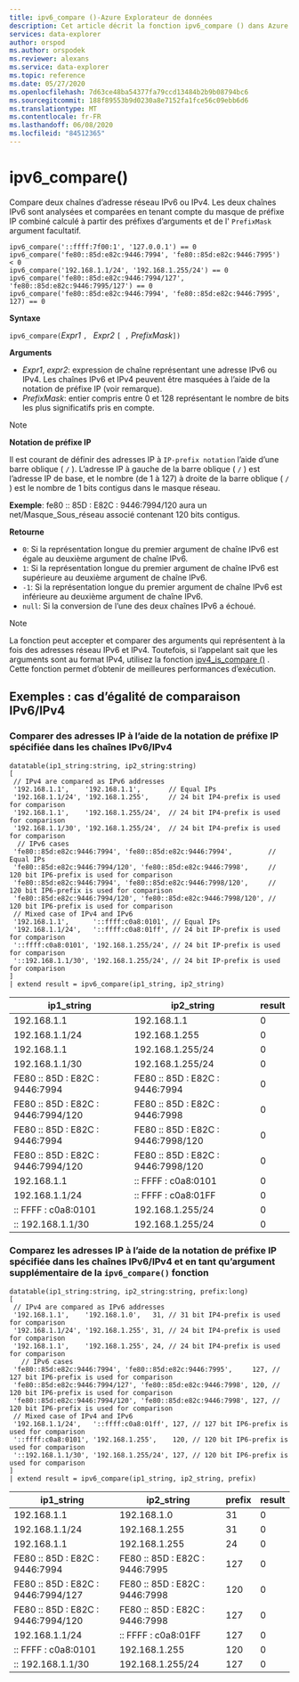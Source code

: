 ```yaml
---
title: ipv6_compare ()-Azure Explorateur de données
description: Cet article décrit la fonction ipv6_compare () dans Azure Explorateur de données.
services: data-explorer
author: orspod
ms.author: orspodek
ms.reviewer: alexans
ms.service: data-explorer
ms.topic: reference
ms.date: 05/27/2020
ms.openlocfilehash: 7d63ce48ba54377fa79ccd13484b2b9b08794bc6
ms.sourcegitcommit: 188f89553b9d0230a8e7152fa1fce56c09ebb6d6
ms.translationtype: MT
ms.contentlocale: fr-FR
ms.lasthandoff: 06/08/2020
ms.locfileid: "84512365"
---
```

# <a name="ipv6_compare"></a>ipv6_compare()

Compare deux chaînes d’adresse réseau IPv6 ou IPv4. Les deux chaînes IPv6 sont analysées et comparées en tenant compte du masque de préfixe IP combiné calculé à partir des préfixes d’arguments et de l' `PrefixMask` argument facultatif.

```kusto
ipv6_compare('::ffff:7f00:1', '127.0.0.1') == 0
ipv6_compare('fe80::85d:e82c:9446:7994', 'fe80::85d:e82c:9446:7995')  < 0
ipv6_compare('192.168.1.1/24', '192.168.1.255/24') == 0
ipv6_compare('fe80::85d:e82c:9446:7994/127', 'fe80::85d:e82c:9446:7995/127') == 0
ipv6_compare('fe80::85d:e82c:9446:7994', 'fe80::85d:e82c:9446:7995', 127) == 0
```

**Syntaxe**

`ipv6_compare(`*Expr1* `, ` *Expr2* `[ ,` *PrefixMask*`])`

**Arguments**

* *Expr1*, *expr2*: expression de chaîne représentant une adresse IPv6 ou IPv4. Les chaînes IPv6 et IPv4 peuvent être masquées à l’aide de la notation de préfixe IP (voir remarque).
* *PrefixMask*: entier compris entre 0 et 128 représentant le nombre de bits les plus significatifs pris en compte.

> [!Note] 
>**Notation de préfixe IP**
> 
>Il est courant de définir des adresses IP à `IP-prefix notation` l’aide d’une barre oblique ( `/` ).
>L’adresse IP à gauche de la barre oblique ( `/` ) est l’adresse IP de base, et le nombre (de 1 à 127) à droite de la barre oblique ( `/` ) est le nombre de 1 bits contigus dans le masque réseau. 
>
> **Exemple**: fe80 :: 85D : E82C : 9446:7994/120 aura un net/Masque_Sous_réseau associé contenant 120 bits contigus.

**Retourne**

* `0`: Si la représentation longue du premier argument de chaîne IPv6 est égale au deuxième argument de chaîne IPv6.
* `1`: Si la représentation longue du premier argument de chaîne IPv6 est supérieure au deuxième argument de chaîne IPv6.
* `-1`: Si la représentation longue du premier argument de chaîne IPv6 est inférieure au deuxième argument de chaîne IPv6.
* `null`: Si la conversion de l’une des deux chaînes IPv6 a échoué.

> [!Note]
> La fonction peut accepter et comparer des arguments qui représentent à la fois des adresses réseau IPv6 et IPv4. Toutefois, si l’appelant sait que les arguments sont au format IPv4, utilisez la fonction [ipv4_is_compare ()](./ipv4-comparefunction.md) . Cette fonction permet d’obtenir de meilleures performances d’exécution.

## <a name="examples-ipv6ipv4-comparison-equality-cases"></a>Exemples : cas d’égalité de comparaison IPv6/IPv4

### <a name="compare-ips-using-the-ip-prefix-notation-specified-inside-the-ipv6ipv4-strings"></a>Comparer des adresses IP à l’aide de la notation de préfixe IP spécifiée dans les chaînes IPv6/IPv4

<!-- csl: https://help.kusto.windows.net/Samples -->
```kusto
datatable(ip1_string:string, ip2_string:string)
[
 // IPv4 are compared as IPv6 addresses
 '192.168.1.1',    '192.168.1.1',       // Equal IPs
 '192.168.1.1/24', '192.168.1.255',     // 24 bit IP4-prefix is used for comparison
 '192.168.1.1',    '192.168.1.255/24',  // 24 bit IP4-prefix is used for comparison
 '192.168.1.1/30', '192.168.1.255/24',  // 24 bit IP4-prefix is used for comparison
  // IPv6 cases
 'fe80::85d:e82c:9446:7994', 'fe80::85d:e82c:9446:7994',         // Equal IPs
 'fe80::85d:e82c:9446:7994/120', 'fe80::85d:e82c:9446:7998',     // 120 bit IP6-prefix is used for comparison
 'fe80::85d:e82c:9446:7994', 'fe80::85d:e82c:9446:7998/120',     // 120 bit IP6-prefix is used for comparison
 'fe80::85d:e82c:9446:7994/120', 'fe80::85d:e82c:9446:7998/120', // 120 bit IP6-prefix is used for comparison
 // Mixed case of IPv4 and IPv6
 '192.168.1.1',      '::ffff:c0a8:0101', // Equal IPs
 '192.168.1.1/24',   '::ffff:c0a8:01ff', // 24 bit IP-prefix is used for comparison
 '::ffff:c0a8:0101', '192.168.1.255/24', // 24 bit IP-prefix is used for comparison
 '::192.168.1.1/30', '192.168.1.255/24', // 24 bit IP-prefix is used for comparison
]
| extend result = ipv6_compare(ip1_string, ip2_string)
```

|ip1_string|ip2_string|result|
|---|---|---|
|192.168.1.1|192.168.1.1|0|
|192.168.1.1/24|192.168.1.255|0|
|192.168.1.1|192.168.1.255/24|0|
|192.168.1.1/30|192.168.1.255/24|0|
|FE80 :: 85D : E82C : 9446:7994|FE80 :: 85D : E82C : 9446:7994|0|
|FE80 :: 85D : E82C : 9446:7994/120|FE80 :: 85D : E82C : 9446:7998|0|
|FE80 :: 85D : E82C : 9446:7994|FE80 :: 85D : E82C : 9446:7998/120|0|
|FE80 :: 85D : E82C : 9446:7994/120|FE80 :: 85D : E82C : 9446:7998/120|0|
|192.168.1.1|:: FFFF : c0a8:0101|0|
|192.168.1.1/24|:: FFFF : c0a8:01FF|0|
|:: FFFF : c0a8:0101|192.168.1.255/24|0|
|:: 192.168.1.1/30|192.168.1.255/24|0|

### <a name="compare-ips-using-ip-prefix-notation-specified-inside-the-ipv6ipv4-strings-and-as-additional-argument-of-the-ipv6_compare-function"></a>Comparez les adresses IP à l’aide de la notation de préfixe IP spécifiée dans les chaînes IPv6/IPv4 et en tant qu’argument supplémentaire de la `ipv6_compare()` fonction

<!-- csl: https://help.kusto.windows.net/Samples -->
```kusto
datatable(ip1_string:string, ip2_string:string, prefix:long)
[
 // IPv4 are compared as IPv6 addresses 
 '192.168.1.1',    '192.168.1.0',   31, // 31 bit IP4-prefix is used for comparison
 '192.168.1.1/24', '192.168.1.255', 31, // 24 bit IP4-prefix is used for comparison
 '192.168.1.1',    '192.168.1.255', 24, // 24 bit IP4-prefix is used for comparison
   // IPv6 cases
 'fe80::85d:e82c:9446:7994', 'fe80::85d:e82c:9446:7995',     127, // 127 bit IP6-prefix is used for comparison
 'fe80::85d:e82c:9446:7994/127', 'fe80::85d:e82c:9446:7998', 120, // 120 bit IP6-prefix is used for comparison
 'fe80::85d:e82c:9446:7994/120', 'fe80::85d:e82c:9446:7998', 127, // 120 bit IP6-prefix is used for comparison
 // Mixed case of IPv4 and IPv6
 '192.168.1.1/24',   '::ffff:c0a8:01ff', 127, // 127 bit IP6-prefix is used for comparison
 '::ffff:c0a8:0101', '192.168.1.255',    120, // 120 bit IP6-prefix is used for comparison
 '::192.168.1.1/30', '192.168.1.255/24', 127, // 120 bit IP6-prefix is used for comparison
]
| extend result = ipv6_compare(ip1_string, ip2_string, prefix)
```

|ip1_string|ip2_string|prefix|result|
|---|---|---|---|
|192.168.1.1|192.168.1.0|31|0|
|192.168.1.1/24|192.168.1.255|31|0|
|192.168.1.1|192.168.1.255|24|0|
|FE80 :: 85D : E82C : 9446:7994|FE80 :: 85D : E82C : 9446:7995|127|0|
|FE80 :: 85D : E82C : 9446:7994/127|FE80 :: 85D : E82C : 9446:7998|120|0|
|FE80 :: 85D : E82C : 9446:7994/120|FE80 :: 85D : E82C : 9446:7998|127|0|
|192.168.1.1/24|:: FFFF : c0a8:01FF|127|0|
|:: FFFF : c0a8:0101|192.168.1.255|120|0|
|:: 192.168.1.1/30|192.168.1.255/24|127|0|

